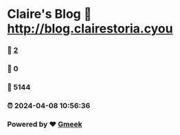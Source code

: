 # Claire's Blog :link: http://blog.clairestoria.cyou 
### :page_facing_up: [2](http://blog.clairestoria.cyou/tag.html) 
### :speech_balloon: 0 
### :hibiscus: 5144 
### :alarm_clock: 2024-04-08 10:56:36 
### Powered by :heart: [Gmeek](https://github.com/Meekdai/Gmeek)
